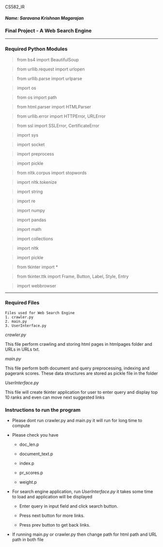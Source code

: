 ### 
CS582_IR
##### Name: Saravana Krishnan Magarajan
### Final Project - A Web Search Engine
----
### Required Python Modules

> from bs4 import BeautifulSoup

>from urllib.request import urlopen

>from urllib.parse import urlparse

>import os

>from os import path

>from html.parser import HTMLParser

>from urllib.error import HTTPError, URLError

>from ssl import SSLError, CertificateError

>import sys

>import socket

>import preprocess

>import pickle

>from nltk.corpus import stopwords

>import nltk.tokenize

>import string

>import re

>import numpy

>import pandas

>import math

>import collections

>import nltk

>import pickle

>from tkinter import *

>from tkinter.ttk import Frame, Button, Label, Style, Entry

>import webbrowser

----
### Required Files
    Files used for Web Search Engine
    1. crawler.py
    2. main.py
    3. UserInterface.py


*crawler.py* 

This file perform crawling and storing html pages in htmlpages folder and URLs in URLs txt.

*main.py*

This file perform both document and query preprocessing, indexing and pagerank scores. These data structures are stored as pickle file in the folder

*UserInterface.py*

This file will create tkinter application for user to enter query and display top 10 ranks and even can move next suggested links


### Instructions to run the program
* Please dont run crawler.py and main.py it will run for long time to compute
* Please check you have 

  * doc_len.p

  * document_text.p

  * index.p

  * pr_scores.p

  * weight.p

* For search engine application, run *UserInterface.py* it takes some time to load and application will be displayed

  * Enter query in input field and click search button.

  * Press next button for more links.

  * Press prev button to get back links.

* If running main.py or crawler.py then change path for html path and URL path in both file

 


